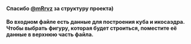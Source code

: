 #### Спасибо [@mRrvz](https://github.com/mRrvz) за структуру проекта)

#### Во входном файле есть данные для построения куба и икосаэдра. Чтобы выбрать фигуру, которая будет строиться, поместите её данные в верхнюю часть файла.
